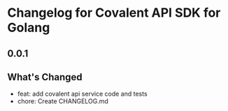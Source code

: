 # Changelog for Covalent API SDK for Golang

## 0.0.1

## What's Changed
- feat: add covalent api service code and tests
- chore: Create CHANGELOG.md
